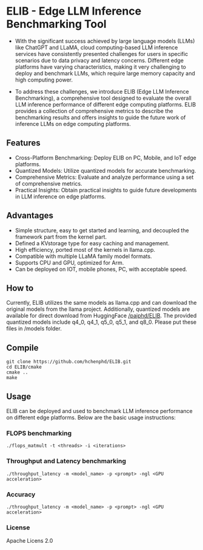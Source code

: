 # ELIB - Edge LLM Inference Benchmarking Tool
- With the significant success achieved by large language models (LLMs) like ChatGPT and LLaMA, cloud computing-based LLM inference services have consistently presented challenges for users in specific scenarios due to data privacy and latency concerns. Different edge platforms have varying characteristics, making it very challenging to deploy and benchmark LLMs, which require large memory capacity and high computing power.

- To address these challenges, we introduce ELIB (Edge LLM Inference Benchmarking), a comprehensive tool designed to evaluate the overall LLM inference performance of different edge computing platforms. ELIB provides a collection of comprehensive metrics to describe the benchmarking results and offers insights to guide the future work of inference LLMs on edge computing platforms.


## Features
- Cross-Platform Benchmarking: Deploy ELIB on PC, Mobile, and IoT edge platforms.
- Quantized Models: Utilize quantized models for accurate benchmarking.
- Comprehensive Metrics: Evaluate and analyze performance using a set of comprehensive metrics.
- Practical Insights: Obtain practical insights to guide future developments in LLM inference on edge platforms.

## Advantages
- Simple structure, easy to get started and learning, and decoupled the framework part from the kernel part.
- Defined a KVstorage type for easy caching and management.
- High efficiency, ported most of the kernels in llama.cpp.
- Compatible with multiple LLaMA family model formats.
- Supports CPU and GPU, optimized for Arm.
- Can be deployed on IOT, mobile phones, PC, with acceptable speed.

## How to
Currently, ELIB utilizes the same models as llama.cpp and can download the original models from the llama project. Additionally, quantized models are available for direct download from HuggingFace [/paiphd/ELIB](https://huggingface.co/paiphd/ELIB/tree/main). The provided quantized models include q4_0, q4_1, q5_0, q5_1, and q8_0. Please put these files in /models folder.

## Compile
```shell
git clone https://github.com/hchenphd/ELIB.git
cd ELIB/cmake
cmake ..
make
```

## Usage
ELIB can be deployed and used to benchmark LLM inference performance on different edge platforms. Below are the basic usage instructions:

### FLOPS benchmarking
```shell
./flops_matmult -t <threads> -i <iterations>
```

### Throughput and Latency benchmarking
```shell
./throughput_latency -m <model_name> -p <prompt> -ngl <GPU acceleration>
```

### Accuracy 
```shell
./throughput_latency -m <model_name> -p <prompt> -ngl <GPU acceleration>
```

### License
Apache Licens 2.0



